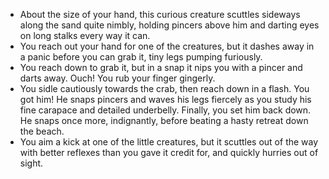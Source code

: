 - About the size of your hand, this curious creature scuttles sideways along the sand quite nimbly, holding pincers above him and darting eyes on long stalks every way it can.
- You reach out your hand for one of the creatures, but it dashes away in a panic before you can grab it, tiny legs pumping furiously.
- You reach down to grab it, but in a snap it nips you with a pincer and darts away. Ouch! You rub your finger gingerly.
- You sidle cautiously towards the crab, then reach down in a flash. You got him! He snaps pincers and waves his legs fiercely as you study his fine carapace and detailed underbelly. Finally, you set him back down. He snaps once more, indignantly, before beating a hasty retreat down the beach.
- You aim a kick at one of the little creatures, but it scuttles out of the way with better reflexes than you gave it credit for, and quickly hurries out of sight.